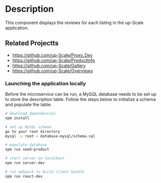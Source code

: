 # Description
This component displays the reviews for each listing in the up-Scale application.


## Related Projectts

  - https://github.com/up-Scale/Proxy_Dev
  - https://github.com/up-Scale/ProductInfo
  - https://github.com/up-Scale/Gallery
  - https://github.com/up-Scale/Overviews
  
### Launching the application locally
Before the microservice can be run, a MySQL database needs to be set up to store the description table. Follow the steps below to initialize a schema and populate the table.

```sh
# download dependencies
npm install

# set up MySQL schema
go to your root directory
mysql -u root < database-mysql/schema.sql

# populate database
npm run seed-product

# start server on localhost
npm run server-dev

# run webpack to build client bundle
npm run react-dev
```
